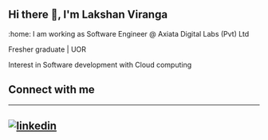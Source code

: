 ## Hi there 👋, I'm Lakshan Viranga

:home: I am working as Software Engineer @ Axiata Digital Labs (Pvt) Ltd

Fresher graduate | UOR

Interest in Software development with Cloud computing

## Connect with me
---
[![linkedin](https://cloud.githubusercontent.com/assets/17016297/18839848/0fc7e74e-83d2-11e6-8c6a-277fc9d6e067.png)][1]
---


[1]: https://www.linkedin.com/in/lakshan-viranga-a2ab49141/


